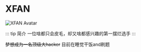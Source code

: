 # XFAN 

<img :src="$withBase('/avatars/XFAN.gif')" alt="XFAN Avatar">

::: tip 简介
一位啥都只会皮毛，却又啥都感兴趣的第一摆烂选手
:::

~~梦想成为一名顶级大hacker~~
目前在睡觉干饭and刷题